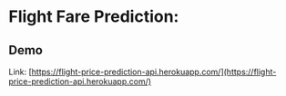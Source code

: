 # Flight Fare Prediction: 

## Demo
Link: [https://flight-price-prediction-api.herokuapp.com/](https://flight-price-prediction-api.herokuapp.com/)

